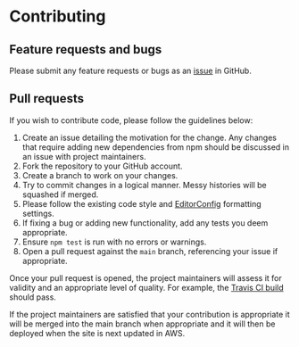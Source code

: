 # Contributing

## Feature requests and bugs

Please submit any feature requests or bugs as an [issue](https://github.com/martincostello/credit-card-splitter/issues) in GitHub.

## Pull requests

If you wish to contribute code, please follow the guidelines below:

  1. Create an issue detailing the motivation for the change. Any changes that require adding new dependencies from npm should be discussed in an issue with project maintainers.
  1. Fork the repository to your GitHub account.
  1. Create a branch to work on your changes.
  1. Try to commit changes in a logical manner. Messy histories will be squashed if merged.
  1. Please follow the existing code style and [EditorConfig](http://editorconfig.org/) formatting settings.
  1. If fixing a bug or adding new functionality, add any tests you deem appropriate.
  1. Ensure ```npm test``` is run with no errors or warnings.
  1. Open a pull request against the ```main``` branch, referencing your issue if appropriate.

Once your pull request is opened, the project maintainers will assess it for validity and an appropriate level of quality. For example, the [Travis CI build](https://travis-ci.org/martincostello/credit-card-splitter) should pass.

If the project maintainers are satisfied that your contribution is appropriate it will be merged into the main branch when appropriate and it will then be deployed when the site is next updated in AWS.

